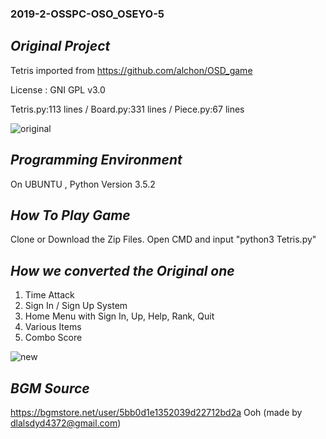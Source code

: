### 2019-2-OSSPC-OSO_OSEYO-5

## ***Original Project***
 Tetris imported from https://github.com/alchon/OSD_game 
  
 License : GNI GPL v3.0
  
 Tetris.py:113 lines / Board.py:331 lines / Piece.py:67 lines
 
![original](https://user-images.githubusercontent.com/37091424/70601264-08850080-1c35-11ea-8180-b92a43a06368.gif)

## ***Programming Environment***
 On UBUNTU , Python Version 3.5.2

## ***How To Play Game***
 Clone or Download the Zip Files.
 Open CMD and input "python3 Tetris.py"
 
## ***How we converted the Original one***
 1. Time Attack
 2. Sign In / Sign Up System
 3. Home Menu with Sign In, Up, Help, Rank, Quit 
 4. Various Items
 5. Combo Score
 
 ![new](https://user-images.githubusercontent.com/37091424/70612922-23626f80-1c4b-11ea-9dbd-6d8f49adb64a.gif)

## ***BGM Source***
https://bgmstore.net/user/5bb0d1e1352039d22712bd2a
Ooh (made by dlalsdyd4372@gmail.com)
